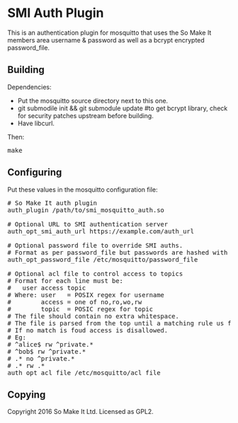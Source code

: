 SMI Auth Plugin
===============
This is an authentication plugin for mosquitto that uses the So Make It members area username & password as well as a bcrypt encrypted password_file.

Building
--------
Dependencies:
 - Put the mosquitto source directory next to this one.
 - git submodile init && git submodule update #to get bcrypt library, check for security patches upstream before building.
 - Have libcurl.

Then:
<pre>make</pre>

Configuring
-----------
Put these values in the mosquitto configuration file:
<pre>
# So Make It auth plugin
auth_plugin /path/to/smi_mosquitto_auth.so

# Optional URL to SMI authentication server
auth_opt_smi_auth_url https://example.com/auth_url

# Optional password file to override SMI auths.
# Format as per password_file but passwords are hashed with bcrypt.
auth_opt_password_file /etc/mosquitto/password_file

# Optional acl file to control access to topics
# Format for each line must be:
#   user access topic
# Where: user   = POSIX regex for username
#        access = one of no,ro,wo,rw
#        topic  = POSIC regex for topic
# The file should contain no extra whitespace.
# The file is parsed from the top until a matching rule us found.
# If no match is foud access is disallowed.
# Eg:
# ^alice$ rw ^private.*
# ^bob$ rw ^private.*
# .* no ^private.*
# .* rw .*
auth_opt_acl_file /etc/mosquitto/acl_file
</pre>

Copying
-------
Copyright 2016 So Make It Ltd.
Licensed as GPL2.

